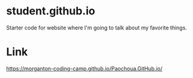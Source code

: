 # student.github.io
Starter code for website where I'm going to talk about my favorite things.

# Link
https://morganton-coding-camp.github.io/Paochoua.GitHub.io/

